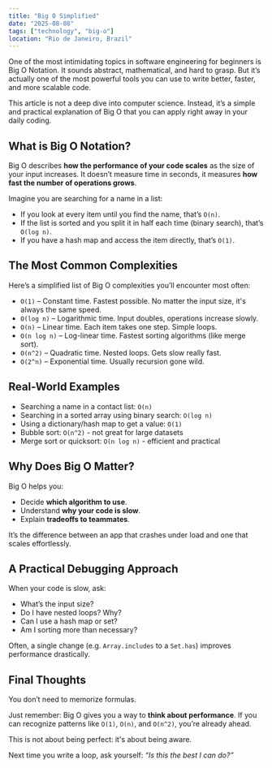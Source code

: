 ```yaml
---
title: "Big O Simplified"
date: "2025-08-08"
tags: ["technology", "big-o"]
location: "Rio de Janeiro, Brazil"
---
```


One of the most intimidating topics in software engineering for beginners is Big O Notation. It sounds abstract, mathematical, and hard to grasp. But it’s actually one of the most powerful tools you can use to write better, faster, and more scalable code.

This article is not a deep dive into computer science. Instead, it’s a simple and practical explanation of Big O that you can apply right away in your daily coding.

## What is Big O Notation?

Big O describes **how the performance of your code scales** as the size of your input increases. It doesn’t measure time in seconds, it measures **how fast the number of operations grows**.

Imagine you are searching for a name in a list:

- If you look at every item until you find the name, that’s `O(n)`.
- If the list is sorted and you split it in half each time (binary search), that’s `O(log n)`.
- If you have a hash map and access the item directly, that’s `O(1)`.

## The Most Common Complexities

Here’s a simplified list of Big O complexities you’ll encounter most often:

- `O(1)` – Constant time. Fastest possible. No matter the input size, it's always the same speed.
- `O(log n)` – Logarithmic time. Input doubles, operations increase slowly.
- `O(n)` – Linear time. Each item takes one step. Simple loops.
- `O(n log n)` – Log-linear time. Fastest sorting algorithms (like merge sort).
- `O(n^2)` – Quadratic time. Nested loops. Gets slow really fast.
- `O(2^n)` – Exponential time. Usually recursion gone wild.

## Real-World Examples

- Searching a name in a contact list: `O(n)`
- Searching in a sorted array using binary search: `O(log n)`
- Using a dictionary/hash map to get a value: `O(1)`
- Bubble sort: `O(n^2)` - not great for large datasets
- Merge sort or quicksort: `O(n log n)` - efficient and practical

## Why Does Big O Matter?

Big O helps you:

- Decide **which algorithm to use**.
- Understand **why your code is slow**.
- Explain **tradeoffs to teammates**.

It’s the difference between an app that crashes under load and one that scales effortlessly.

## A Practical Debugging Approach

When your code is slow, ask:

- What’s the input size?
- Do I have nested loops? Why?
- Can I use a hash map or set?
- Am I sorting more than necessary?

Often, a single change (e.g. `Array.includes` to a `Set.has`) improves performance drastically.

## Final Thoughts

You don’t need to memorize formulas.

Just remember: Big O gives you a way to **think about performance**. If you can recognize patterns like `O(1)`, `O(n)`, and `O(n^2)`, you’re already ahead.

This is not about being perfect: it's about being aware.

Next time you write a loop, ask yourself: *“Is this the best I can do?”*